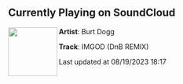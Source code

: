 ## Currently Playing on SoundCloud

[<img align="left" width="100" src="https://i1.sndcdn.com/artworks-v3o4qKsK23n6CXW8-wsEFyw-t500x500.jpg">](https://soundcloud.com/lilburtdogg/imgod-dnb-remix?in=lilburtdogg/sets/wave-dogg-mix)

**Artist**: Burt Dogg 

**Track**: IMGOD (DnB REMIX)

Last updated at 08/19/2023 18:17
